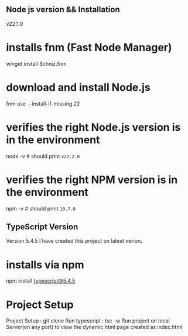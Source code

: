 ## Node js version && Installation 

v22.1.0
# installs fnm (Fast Node Manager)
winget install Schniz.fnm
# download and install Node.js
fnm use --install-if-missing 22
# verifies the right Node.js version is in the environment
node -v # should print `v22.2.0`
# verifies the right NPM version is in the environment
npm -v # should print `10.7.0`

## TypeScript Version

Version 5.4.5
I have created this project on latest verion.
# installs via npm
npm install typescript@5.4.5

# Project Setup 
Project Setup : git clone 
Run typescript : tsc -w
Run project on local Server(on any port) to view the dynamic html page created as index.html


